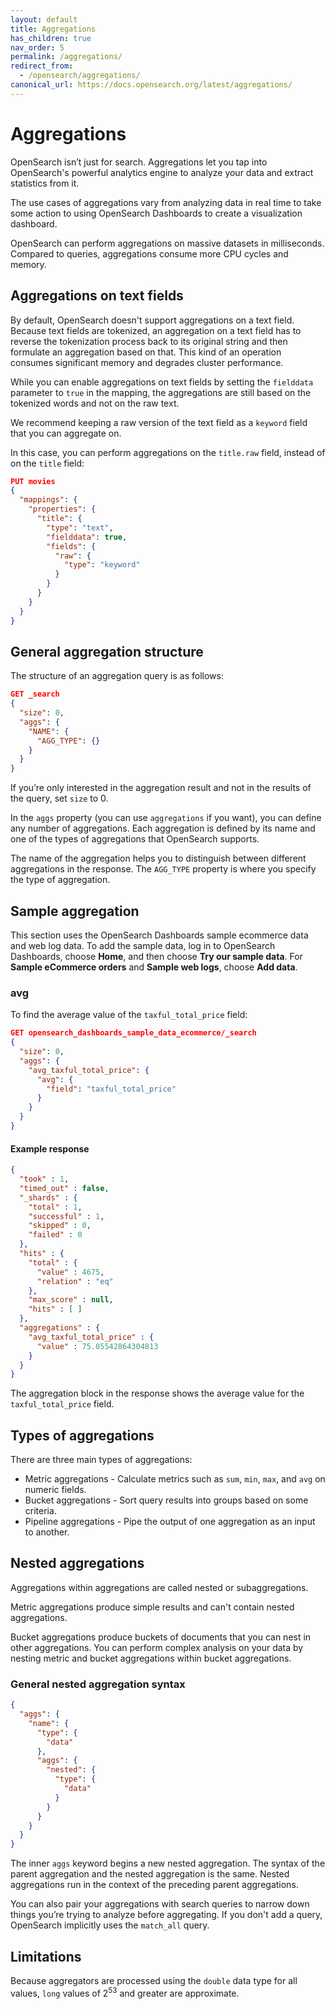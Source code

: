 ```yaml
---
layout: default
title: Aggregations
has_children: true
nav_order: 5
permalink: /aggregations/
redirect_from:
  - /opensearch/aggregations/
canonical_url: https://docs.opensearch.org/latest/aggregations/
---
```


# Aggregations

OpenSearch isn’t just for search. Aggregations let you tap into OpenSearch's powerful analytics engine to analyze your data and extract statistics from it.

The use cases of aggregations vary from analyzing data in real time to take some action to using OpenSearch Dashboards to create a visualization dashboard.

OpenSearch can perform aggregations on massive datasets in milliseconds. Compared to queries, aggregations consume more CPU cycles and memory.

## Aggregations on text fields

By default, OpenSearch doesn't support aggregations on a text field. Because text fields are tokenized, an aggregation on a text field has to reverse the tokenization process back to its original string and then formulate an aggregation based on that. This kind of an operation consumes significant memory and degrades cluster performance.

While you can enable aggregations on text fields by setting the `fielddata` parameter to `true` in the mapping, the aggregations are still based on the tokenized words and not on the raw text.

We recommend keeping a raw version of the text field as a `keyword` field that you can aggregate on.

In this case, you can perform aggregations on the `title.raw` field, instead of on the `title` field:

```json
PUT movies
{
  "mappings": {
    "properties": {
      "title": {
        "type": "text",
        "fielddata": true,
        "fields": {
          "raw": {
            "type": "keyword"
          }
        }
      }
    }
  }
}
```

## General aggregation structure

The structure of an aggregation query is as follows:

```json
GET _search
{
  "size": 0,
  "aggs": {
    "NAME": {
      "AGG_TYPE": {}
    }
  }
}
```

If you’re only interested in the aggregation result and not in the results of the query, set `size` to 0.

In the `aggs` property (you can use `aggregations` if you want), you can define any number of aggregations. Each aggregation is defined by its name and one of the types of aggregations that OpenSearch supports.

The name of the aggregation helps you to distinguish between different aggregations in the response. The `AGG_TYPE` property is where you specify the type of aggregation.

## Sample aggregation

This section uses the OpenSearch Dashboards sample ecommerce data and web log data. To add the sample data, log in to OpenSearch Dashboards, choose **Home**, and then choose **Try our sample data**. For **Sample eCommerce orders** and **Sample web logs**, choose **Add data**.

### avg

To find the average value of the `taxful_total_price` field:

```json
GET opensearch_dashboards_sample_data_ecommerce/_search
{
  "size": 0,
  "aggs": {
    "avg_taxful_total_price": {
      "avg": {
        "field": "taxful_total_price"
      }
    }
  }
}
```

#### Example response

```json
{
  "took" : 1,
  "timed_out" : false,
  "_shards" : {
    "total" : 1,
    "successful" : 1,
    "skipped" : 0,
    "failed" : 0
  },
  "hits" : {
    "total" : {
      "value" : 4675,
      "relation" : "eq"
    },
    "max_score" : null,
    "hits" : [ ]
  },
  "aggregations" : {
    "avg_taxful_total_price" : {
      "value" : 75.05542864304813
    }
  }
}
```

The aggregation block in the response shows the average value for the `taxful_total_price` field.

## Types of aggregations

There are three main types of aggregations:

- Metric aggregations - Calculate metrics such as `sum`, `min`, `max`, and `avg` on numeric fields.
- Bucket aggregations - Sort query results into groups based on some criteria.
- Pipeline aggregations - Pipe the output of one aggregation as an input to another.

## Nested aggregations

Aggregations within aggregations are called nested or subaggregations.

Metric aggregations produce simple results and can't contain nested aggregations.

Bucket aggregations produce buckets of documents that you can nest in other aggregations. You can perform complex analysis on your data by nesting metric and bucket aggregations within bucket aggregations.

### General nested aggregation syntax

```json
{
  "aggs": {
    "name": {
      "type": {
        "data"
      },
      "aggs": {
        "nested": {
          "type": {
            "data"
          }
        }
      }
    }
  }
}
```

The inner `aggs` keyword begins a new nested aggregation. The syntax of the parent aggregation and the nested aggregation is the same. Nested aggregations run in the context of the preceding parent aggregations.

You can also pair your aggregations with search queries to narrow down things you’re trying to analyze before aggregating. If you don't add a query, OpenSearch implicitly uses the `match_all` query.

## Limitations

Because aggregators are processed using the `double` data type for all values, `long` values of 2<sup>53</sup> and greater are approximate.
